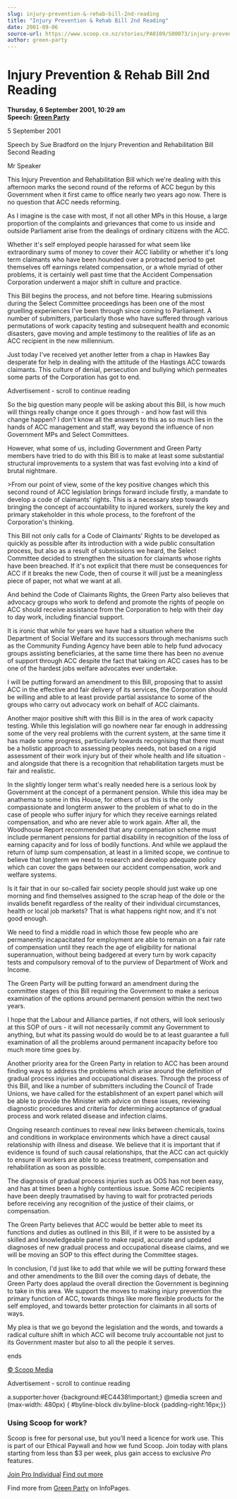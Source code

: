 ```yaml
---
slug: injury-prevention-&-rehab-bill-2nd-reading
title: "Injury Prevention & Rehab Bill 2nd Reading"
date: 2001-09-06
source-url: https://www.scoop.co.nz/stories/PA0109/S00073/injury-prevention-rehab-bill-2nd-reading.htm
author: green-party
---
```

Injury Prevention & Rehab Bill 2nd Reading
==========================================

**Thursday, 6 September 2001, 10:29 am**  
**Speech: [Green Party](https://info.scoop.co.nz/Green_Party)**

5 September 2001

Speech by Sue Bradford on the Injury Prevention and Rehabilitation Bill Second Reading

Mr Speaker

This Injury Prevention and Rehabilitation Bill which we're dealing with this afternoon marks the second round of the reforms of ACC begun by this Government when it first came to office nearly two years ago now. There is no question that ACC needs reforming.

As I imagine is the case with most, if not all other MPs in this House, a large proportion of the complaints and grievances that come to us inside and outside Parliament arise from the dealings of ordinary citizens with the ACC.

Whether it's self employed people harassed for what seem like extraordinary sums of money to cover their ACC liability or whether it's long term claimants who have been hounded over a protracted period to get themselves off earnings related compensation, or a whole myriad of other problems, it is certainly well past time that the Accident Compensation Corporation underwent a major shift in culture and practice.

This Bill begins the process, and not before time. Hearing submissions during the Select Committee proceedings has been one of the most gruelling experiences I've been through since coming to Parliament. A number of submitters, particularly those who have suffered through various permutations of work capacity testing and subsequent health and economic disasters, gave moving and ample testimony to the realities of life as an ACC recipient in the new millennium.

Just today I've received yet another letter from a chap in Hawkes Bay desperate for help in dealing with the attitude of the Hastings ACC towards claimants. This culture of denial, persecution and bullying which permeates some parts of the Corporation has got to end.

Advertisement - scroll to continue reading





So the big question many people will be asking about this Bill, is how much will things really change once it goes through - and how fast will this change happen? I don't know all the answers to this as so much lies in the hands of ACC management and staff, way beyond the influence of non Government MPs and Select Committees.

However, what some of us, including Government and Green Party members have tried to do with this Bill is to make at least some substantial structural improvements to a system that was fast evolving into a kind of brutal nightmare.

\>From our point of view, some of the key positive changes which this second round of ACC legislation brings forward include firstly, a mandate to develop a code of claimants' rights. This is a necessary step towards bringing the concept of accountability to injured workers, surely the key and primary stakeholder in this whole process, to the forefront of the Corporation's thinking.

This Bill not only calls for a Code of Claimants' Rights to be developed as quickly as possible after its introduction with a wide public consultation process, but also as a result of submissions we heard, the Select Committee decided to strengthen the situation for claimants whose rights have been breached. If it's not explicit that there must be consequences for ACC if it breaks the new Code, then of course it will just be a meaningless piece of paper, not what we want at all.

And behind the Code of Claimants Rights, the Green Party also believes that advocacy groups who work to defend and promote the rights of people on ACC should receive assistance from the Corporation to help with their day to day work, including financial support.

It is ironic that while for years we have had a situation where the Department of Social Welfare and its successors through mechanisms such as the Community Funding Agency have been able to help fund advocacy groups assisting beneficiaries, at the same time there has been no avenue of support through ACC despite the fact that taking on ACC cases has to be one of the hardest jobs welfare advocates ever undertake.

I will be putting forward an amendment to this Bill, proposing that to assist ACC in the effective and fair delivery of its services, the Corporation should be willing and able to at least provide partial assistance to some of the groups who carry out advocacy work on behalf of ACC claimants.

Another major positive shift with this Bill is in the area of work capacity testing. While this legislation will go nowhere near far enough in addressing some of the very real problems with the current system, at the same time it has made some progress, particularly towards recognising that there must be a holistic approach to assessing peoples needs, not based on a rigid assessment of their work injury but of their whole health and life situation - and alongside that there is a recognition that rehabilitation targets must be fair and realistic.

In the slightly longer term what's really needed here is a serious look by Government at the concept of a permanent pension. While this idea may be anathema to some in this House, for others of us this is the only compassionate and longterm answer to the problem of what to do in the case of people who suffer injury for which they receive earnings related compensation, and who are never able to work again. After all, the Woodhouse Report recommended that any compensation scheme must include permanent pensions for partial disability in recognition of the loss of earning capacity and for loss of bodily functions. And while we applaud the return of lump sum compensation, at least in a limited scope, we continue to believe that longterm we need to research and develop adequate policy which can cover the gaps between our accident compensation, work and welfare systems.

Is it fair that in our so-called fair society people should just wake up one morning and find themselves assigned to the scrap heap of the dole or the invalids benefit regardless of the reality of their individual circumstances, health or local job markets? That is what happens right now, and it's not good enough.

We need to find a middle road in which those few people who are permanently incapacitated for employment are able to remain on a fair rate of compensation until they reach the age of eligibility for national superannuation, without being badgered at every turn by work capacity tests and compulsory removal of to the purview of Department of Work and Income.

The Green Party will be putting forward an amendment during the committee stages of this Bill requiring the Government to make a serious examination of the options around permanent pension within the next two years.

I hope that the Labour and Alliance parties, if not others, will look seriously at this SOP of ours - it will not necessarily commit any Government to anything, but what its passing would do would be to at least guarantee a full examination of all the problems around permanent incapacity before too much more time goes by.

Another priority area for the Green Party in relation to ACC has been around finding ways to address the problems which arise around the definition of gradual process injuries and occupational diseases. Through the process of this Bill, and like a number of submitters including the Council of Trade Unions, we have called for the establishment of an expert panel which will be able to provide the Minister with advice on these issues, reviewing diagnostic procedures and criteria for determining acceptance of gradual process and work related disease and infection claims.

Ongoing research continues to reveal new links between chemicals, toxins and conditions in workplace environments which have a direct causal relationship with illness and disease. We believe that it is important that if evidence is found of such causal relationships, that the ACC can act quickly to ensure ill workers are able to access treatment, compensation and rehabilitation as soon as possible.

The diagnosis of gradual process injuries such as OOS has not been easy, and has at times been a highly contentious issue. Some ACC recipients have been deeply traumatised by having to wait for protracted periods before receiving any recognition of the justice of their claims, or compensation.

The Green Party believes that ACC would be better able to meet its functions and duties as outlined in this Bill, if it were to be assisted by a skilled and knowledgeable panel to make rapid, accurate and updated diagnoses of new gradual process and occupational disease claims, and we will be moving an SOP to this effect during the Committee stages.

In conclusion, I'd just like to add that while we will be putting forward these and other amendments to the Bill over the coming days of debate, the Green Party does applaud the overall direction the Government is beginning to take in this area. We support the moves to making injury prevention the primary function of ACC, towards things like more flexible products for the self employed, and towards better protection for claimants in all sorts of ways.

My plea is that we go beyond the legislation and the words, and towards a radical culture shift in which ACC will become truly accountable not just to its Government master but also to all the people it serves.

ends

  

[© Scoop Media](http://www.scoop.co.nz/about/terms.html)  

Advertisement - scroll to continue reading



a.supporter:hover {background:#EC4438!important;} @media screen and (max-width: 480px) { #byline-block div.byline-block {padding-right:16px;}}

### Using Scoop for work?

Scoop is free for personal use, but you’ll need a licence for work use. This is part of our Ethical Paywall and how we fund Scoop. Join today with plans starting from less than $3 per week, plus gain access to exclusive _Pro_ features.  
  
[Join Pro Individual](https://pro.scoop.co.nz/Individual/?from=ProIn24) [Find out more](https://pro.scoop.co.nz/using-scoop-for-work/?from=ProIn24)

Find more from [Green Party](https://info.scoop.co.nz/Green_Party) on InfoPages.